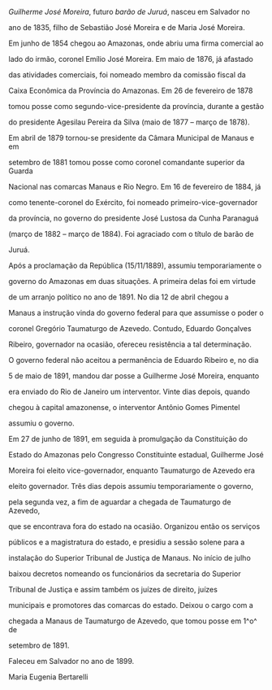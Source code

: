 

*Guilherme José Moreira*, futuro *barão de Juruá*, nasceu em Salvador no

ano de 1835, filho de Sebastião José Moreira e de Maria José Moreira.



Em junho de 1854 chegou ao Amazonas, onde abriu uma firma comercial ao

lado do irmão, coronel Emílio José Moreira. Em maio de 1876, já afastado

das atividades comerciais, foi nomeado membro da comissão fiscal da

Caixa Econômica da Província do Amazonas. Em 26 de fevereiro de 1878

tomou posse como segundo-vice-presidente da província, durante a gestão

do presidente Agesilau Pereira da Silva (maio de 1877 – março de 1878).

Em abril de 1879 tornou-se presidente da Câmara Municipal de Manaus e em

setembro de 1881 tomou posse como coronel comandante superior da Guarda

Nacional nas comarcas Manaus e Rio Negro. Em 16 de fevereiro de 1884, já

como tenente-coronel do Exército, foi nomeado primeiro-vice-governador

da província, no governo do presidente José Lustosa da Cunha Paranaguá

(março de 1882 – março de 1884). Foi agraciado com o título de barão de

Juruá.



Após a proclamação da República (15/11/1889), assumiu temporariamente o

governo do Amazonas em duas situações. A primeira delas foi em virtude

de um arranjo político no ano de 1891. No dia 12 de abril chegou a

Manaus a instrução vinda do governo federal para que assumisse o poder o

coronel Gregório Taumaturgo de Azevedo. Contudo, Eduardo Gonçalves

Ribeiro, governador na ocasião, ofereceu resistência a tal determinação.

O governo federal não aceitou a permanência de Eduardo Ribeiro e, no dia

5 de maio de 1891, mandou dar posse a Guilherme José Moreira, enquanto

era enviado do Rio de Janeiro um interventor. Vinte dias depois, quando

chegou à capital amazonense, o interventor Antônio Gomes Pimentel

assumiu o governo.



Em 27 de junho de 1891, em seguida à promulgação da Constituição do

Estado do Amazonas pelo Congresso Constituinte estadual, Guilherme José

Moreira foi eleito vice-governador, enquanto Taumaturgo de Azevedo era

eleito governador. Três dias depois assumiu temporariamente o governo,

pela segunda vez, a fim de aguardar a chegada de Taumaturgo de Azevedo,

que se encontrava fora do estado na ocasião. Organizou então os serviços

públicos e a magistratura do estado, e presidiu a sessão solene para a

instalação do Superior Tribunal de Justiça de Manaus. No início de julho

baixou decretos nomeando os funcionários da secretaria do Superior

Tribunal de Justiça e assim também os juízes de direito, juízes

municipais e promotores das comarcas do estado. Deixou o cargo com a

chegada a Manaus de Taumaturgo de Azevedo, que tomou posse em 1^o^ de

setembro de 1891.



Faleceu em Salvador no ano de 1899.



Maria Eugenia Bertarelli



